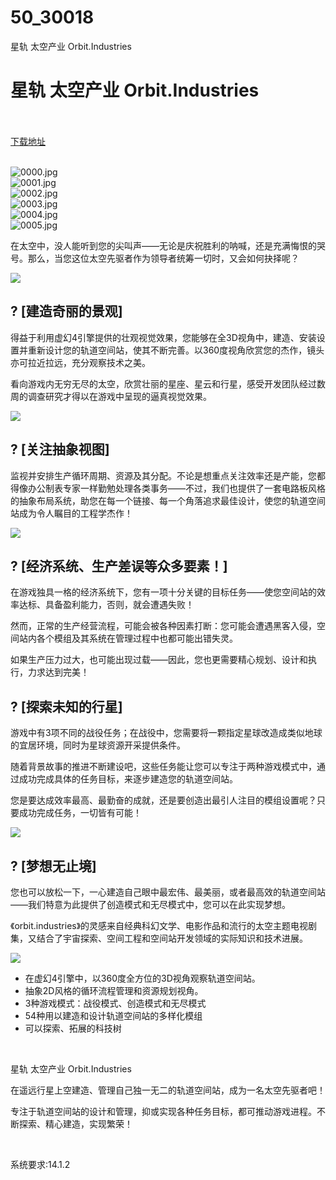 # 50_30018
星轨 太空产业 Orbit.Industries
# 星轨 太空产业 Orbit.Industries
 <br/></br>
[下载地址](https://www.switch520.cc/article/30018 "下载地址")
<br/></br>

<p><img title="0000.jpg" src="https://www.switch520.cc/muke_img/2022_04_21_efa0792629ef8.jpg" alt="0000.jpg"><br>
<img title="0001.jpg" src="https://www.switch520.cc/muke_img/2022_04_21_634eee58b1460.jpg" alt="0001.jpg"><br>
<img title="0002.jpg" src="https://www.switch520.cc/muke_img/2022_04_21_961ffbd12602a.jpg" alt="0002.jpg"><br>
<img title="0003.jpg" src="https://www.switch520.cc/muke_img/2022_04_21_673d0535ccc1b.jpg" alt="0003.jpg"><br>
<img title="0004.jpg" src="https://www.switch520.cc/muke_img/2022_04_21_90a16df9f06e4.jpg" alt="0004.jpg"><br>
<img title="0005.jpg" src="https://www.switch520.cc/muke_img/2022_04_21_f94c33f5ed99b.jpg" alt="0005.jpg"></p>
<p>在太空中，没人能听到您的尖叫声——无论是庆祝胜利的呐喊，还是充满悔恨的哭号。那么，当您这位太空先驱者作为领导者统筹一切时，又会如何抉择呢？</p>
<p><img src="https://cdn.akamai.steamstatic.com/steam/apps/1668130/extras/Orbit-3.gif?t=1650481454"></p>
<h2 class="bb_tag"><strong>?️ [建造奇丽的景观]</strong></h2>
<p>得益于利用虚幻4引擎提供的壮观视觉效果，您能够在全3D视角中，建造、安装设置并重新设计您的轨道空间站，使其不断完善。以360度视角欣赏您的杰作，镜头亦可拉近拉远，充分观察技术之美。</p>
<p>看向游戏内无穷无尽的太空，欣赏壮丽的星座、星云和行星，感受开发团队经过数周的调查研究才得以在游戏中呈现的逼真视觉效果。</p>
<p><img src="https://cdn.akamai.steamstatic.com/steam/apps/1668130/extras/Orbit-4.gif?t=1650481454"></p>
<h2 class="bb_tag"><strong>? [关注抽象视图]</strong></h2>
<p>监视并安排生产循环周期、资源及其分配。不论是想重点关注效率还是产能，您都得像办公制表专家一样勤勉处理各类事务——不过，我们也提供了一套电路板风格的抽象布局系统，助您在每一个链接、每一个角落追求最佳设计，使您的轨道空间站成为令人瞩目的工程学杰作！</p>
<p><img src="https://cdn.akamai.steamstatic.com/steam/apps/1668130/extras/1.png?t=1650481454"></p>
<h2 class="bb_tag"><strong>? [经济系统、生产差误等众多要素！]</strong></h2>
<p>在游戏独具一格的经济系统下，您有一项十分关键的目标任务——使您空间站的效率达标、具备盈利能力，否则，就会遭遇失败！</p>
<p>然而，正常的生产经营流程，可能会被各种因素打断：您可能会遭遇黑客入侵，空间站内各个模组及其系统在管理过程中也都可能出错失灵。</p>
<p>如果生产压力过大，也可能出现过载——因此，您也更需要精心规划、设计和执行，力求达到完美！</p>
<h2 class="bb_tag"><strong>? [探索未知的行星]</strong></h2>
<p>游戏中有3项不同的战役任务；在战役中，您需要将一颗指定星球改造成类似地球的宜居环境，同时为星球资源开采提供条件。</p>
<p>随着背景故事的推进不断建设吧，这些任务能让您可以专注于两种游戏模式中，通过成功完成具体的任务目标，来逐步建造您的轨道空间站。</p>
<p>您是要达成效率最高、最勤奋的成就，还是要创造出最引人注目的模组设置呢？只要成功完成任务，一切皆有可能！</p>
<p><img src="https://cdn.akamai.steamstatic.com/steam/apps/1668130/extras/4.png?t=1650481454"></p>
<h2 class="bb_tag"><strong>?️ [梦想无止境]</strong></h2>
<p>您也可以放松一下，一心建造自己眼中最宏伟、最美丽，或者最高效的轨道空间站——我们特意为此提供了创造模式和无尽模式中，您可以在此实现梦想。</p>
<p>《orbit.industries》的灵感来自经典科幻文学、电影作品和流行的太空主题电视剧集，又结合了宇宙探索、空间工程和空间站开发领域的实际知识和技术进展。</p>
<p><img src="https://cdn.akamai.steamstatic.com/steam/apps/1668130/extras/2.png?t=1650481454"></p>
<ul class="bb_ul">
<li>在虚幻4引擎中，以360度全方位的3D视角观察轨道空间站。</li>
<li>抽象2D风格的循环流程管理和资源规划视角。</li>
<li>3种游戏模式：战役模式、创造模式和无尽模式</li>
<li>54种用以建造和设计轨道空间站的多样化模组</li>
<li>可以探索、拓展的科技树</li>
</ul>
<p>&nbsp;</p>
<p>星轨 太空产业 Orbit.Industries</p>
<p>在遥远行星上空建造、管理自己独一无二的轨道空间站，成为一名太空先驱者吧！</p>
<p>专注于轨道空间站的设计和管理，抑或实现各种任务目标，都可推动游戏进程。不断探索、精心建造，实现繁荣！</p>
<p>&nbsp;</p>
<p>系统要求:14.1.2</p>



